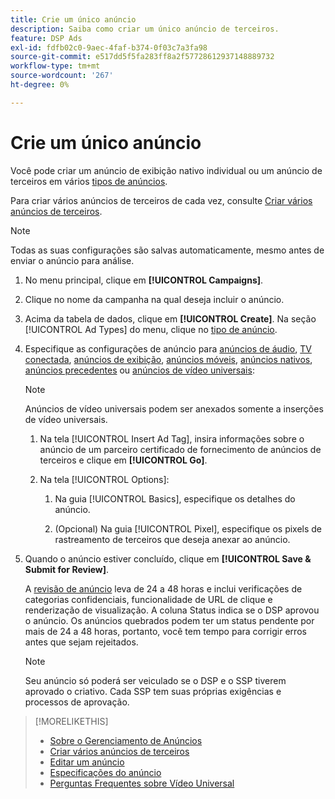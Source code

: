 ```yaml
---
title: Crie um único anúncio
description: Saiba como criar um único anúncio de terceiros.
feature: DSP Ads
exl-id: fdfb02c0-9aec-4faf-b374-0f03c7a3fa98
source-git-commit: e517dd5f5fa283ff8a2f57728612937148889732
workflow-type: tm+mt
source-wordcount: '267'
ht-degree: 0%

---
```


# Crie um único anúncio

Você pode criar um anúncio de exibição nativo individual ou um anúncio de terceiros em vários [tipos de anúncios](ad-about.md#ad-types).

Para criar vários anúncios de terceiros de cada vez, consulte [Criar vários anúncios de terceiros](ad-create-multiple.md).

>[!NOTE]
>
>Todas as suas configurações são salvas automaticamente, mesmo antes de enviar o anúncio para análise.

1. No menu principal, clique em **[!UICONTROL Campaigns]**.

1. Clique no nome da campanha na qual deseja incluir o anúncio.

1. Acima da tabela de dados, clique em **[!UICONTROL Create]**. Na seção [!UICONTROL Ad Types] do menu, clique no [tipo de anúncio](ad-about.md#ad-types).

1. Especifique as configurações de anúncio para [anúncios de áudio](ad-settings-audio.md), [TV conectada](ad-settings-connected-tv.md), [anúncios de exibição](ad-settings-display.md), [anúncios móveis](ad-settings-mobile.md), [anúncios nativos](ad-settings-native.md), [anúncios precedentes](ad-settings-pre-roll.md) ou [anúncios de vídeo universais](ad-settings-universal-video.md):

   >[!NOTE]
   >
   >Anúncios de vídeo universais podem ser anexados somente a inserções de vídeo universais.

   1. Na tela [!UICONTROL Insert Ad Tag], insira informações sobre o anúncio de um parceiro certificado de fornecimento de anúncios de terceiros e clique em **[!UICONTROL Go]**.

   1. Na tela [!UICONTROL Options]:

      1. Na guia [!UICONTROL Basics], especifique os detalhes do anúncio.

      1. (Opcional) Na guia [!UICONTROL Pixel], especifique os pixels de rastreamento de terceiros que deseja anexar ao anúncio.

1. Quando o anúncio estiver concluído, clique em **[!UICONTROL Save & Submit for Review]**.

   A [revisão de anúncio](ad-about.md) leva de 24 a 48 horas e inclui verificações de categorias confidenciais, funcionalidade de URL de clique e renderização de visualização. A coluna Status indica se o DSP aprovou o anúncio. Os anúncios quebrados podem ter um status pendente por mais de 24 a 48 horas, portanto, você tem tempo para corrigir erros antes que sejam rejeitados.

   >[!NOTE]
   >
   >Seu anúncio só poderá ser veiculado se o DSP e o SSP tiverem aprovado o criativo. Cada SSP tem suas próprias exigências e processos de aprovação.

>[!MORELIKETHIS]
>
>* [Sobre o Gerenciamento de Anúncios](ad-about.md)
>* [Criar vários anúncios de terceiros](ad-create-multiple.md)
>* [Editar um anúncio](ad-edit.md)
>* [Especificações do anúncio](ad-specs.md)
>* [Perguntas Frequentes sobre Vídeo Universal](/help/dsp/campaign-management/faq-universal-video.md)
